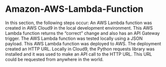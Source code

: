 # Amazon-AWS-Lambda-Function
In this section, the following steps occur:  An AWS Lambda function was created in AWS Cloud9 in the local development environment. This AWS Lambda function returns the “correct” change and also has an API Gateway trigger. The AWS Lambda function was tested locally using a JSON payload. This AWS Lambda function was deployed to AWS. The deployment created an HTTP URL. Locally in Cloud9, the Python requests library was installed and it was used to make an API call to the HTTP URL. This URL could be requested from anywhere in the world.
